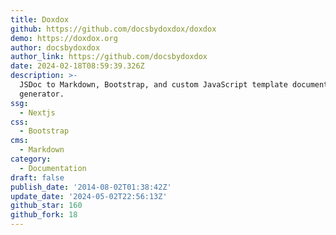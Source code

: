 ```yaml
---
title: Doxdox
github: https://github.com/docsbydoxdox/doxdox
demo: https://doxdox.org
author: docsbydoxdox
author_link: https://github.com/docsbydoxdox
date: 2024-02-18T08:59:39.326Z
description: >-
  JSDoc to Markdown, Bootstrap, and custom JavaScript template documentation
  generator.
ssg:
  - Nextjs
css:
  - Bootstrap
cms:
  - Markdown
category:
  - Documentation
draft: false
publish_date: '2014-08-02T01:38:42Z'
update_date: '2024-05-02T22:56:13Z'
github_star: 160
github_fork: 18
---
```

